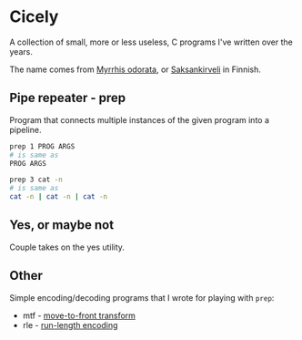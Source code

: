 # Cicely

A collection of small, more or less useless, C programs I've written over the
years.

The name comes from [Myrrhis odorata](https://en.wikipedia.org/wiki/Cicely),
or [Saksankirveli](https://fi.wikipedia.org/wiki/Saksankirveli) in Finnish.


## Pipe repeater - prep

Program that connects multiple instances of the given program into a pipeline.

```sh
prep 1 PROG ARGS
# is same as
PROG ARGS
```

```sh
prep 3 cat -n
# is same as
cat -n | cat -n | cat -n
```

## Yes, or maybe not

Couple takes on the yes utility.

## Other

Simple encoding/decoding programs that I wrote for playing with `prep`:
- mtf - [move-to-front transform](https://en.wikipedia.org/wiki/Move-to-front_transform)
- rle - [run-length encoding](https://en.wikipedia.org/wiki/Run-length_encoding)
